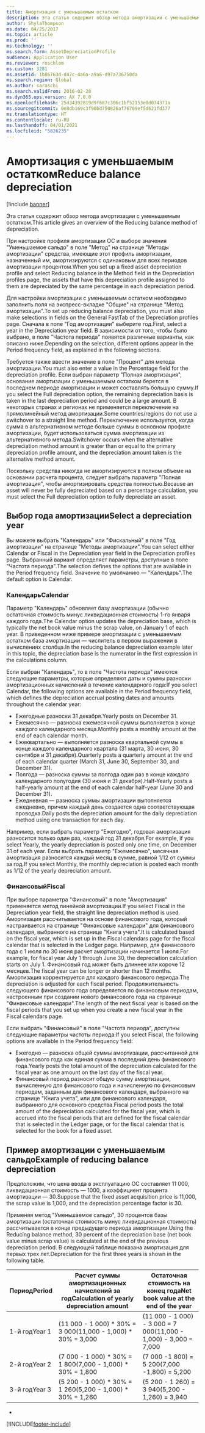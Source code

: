 ```yaml
---
title: Амортизация с уменьшаемым остатком
description: Эта статья содержит обзор метода амортизации с уменьшаемым остатком.
author: ShylaThompson
ms.date: 04/25/2017
ms.topic: article
ms.prod: ''
ms.technology: ''
ms.search.form: AssetDepreciationProfile
audience: Application User
ms.reviewer: roschlom
ms.custom: 3281
ms.assetid: 1b86763d-d47c-4a6a-a9a6-d97a736750da
ms.search.region: Global
ms.author: saraschi
ms.search.validFrom: 2016-02-28
ms.dyn365.ops.version: AX 7.0.0
ms.openlocfilehash: 25d34392819d9f687c306c1bf52153e0d074371a
ms.sourcegitcommit: 0e8db169c3f90bd750826af76709ef5d621fd377
ms.translationtype: HT
ms.contentlocale: ru-RU
ms.lasthandoff: 04/01/2021
ms.locfileid: "5826235"
---
```

# <a name="reduce-balance-depreciation"></a><span data-ttu-id="9c9c1-103">Амортизация с уменьшаемым остатком</span><span class="sxs-lookup"><span data-stu-id="9c9c1-103">Reduce balance depreciation</span></span>

[!include [banner](../includes/banner.md)]

<span data-ttu-id="9c9c1-104">Эта статья содержит обзор метода амортизации с уменьшаемым остатком.</span><span class="sxs-lookup"><span data-stu-id="9c9c1-104">This article gives an overview of the Reducing balance method of depreciation.</span></span>

<span data-ttu-id="9c9c1-105">При настройке профиля амортизации ОС и выборе значения "Уменьшаемое сальдо" в поле "Метод" на странице "Методы амортизации" средства, имеющие этот профиль амортизации, назначенный им, амортизируются с одинаковым для всех периодов амортизации процентом.</span><span class="sxs-lookup"><span data-stu-id="9c9c1-105">When you set up a fixed asset depreciation profile and select Reducing balance in the Method field in the Depreciation profiles page, the assets that have this depreciation profile assigned to them are depreciated by the same percentage in each depreciation period.</span></span>

<span data-ttu-id="9c9c1-106">Для настройки амортизации с уменьшаемым остатком необходимо заполнить поля на экспресс-вкладке "Общие" на странице "Метод амортизации".</span><span class="sxs-lookup"><span data-stu-id="9c9c1-106">To set up reducing balance depreciation, you must also make selections in fields on the General FastTab of the Depreciation profiles page.</span></span> <span data-ttu-id="9c9c1-107">Сначала в поле "Год амортизации" выберите год.</span><span class="sxs-lookup"><span data-stu-id="9c9c1-107">First, select a year in the Depreciation year field.</span></span> <span data-ttu-id="9c9c1-108">В зависимости от того, чтобы было выбрано, в поле "Частота периода" появятся различные варианты, как описано ниже.</span><span class="sxs-lookup"><span data-stu-id="9c9c1-108">Depending on the selection, different options appear in the Period frequency field, as explained in the following sections.</span></span> 

<span data-ttu-id="9c9c1-109">Требуется также ввести значение в поле "Процент" для метода амортизации.</span><span class="sxs-lookup"><span data-stu-id="9c9c1-109">You must also enter a value in the Percentage field for the depreciation profile.</span></span> <span data-ttu-id="9c9c1-110">Если выбран параметр "Полная амортизация", основание амортизации с уменьшаемым остатком берется в последнем периоде амортизации и может составлять большую сумму.</span><span class="sxs-lookup"><span data-stu-id="9c9c1-110">If you select the Full depreciation option, the remaining depreciation basis is taken in the last depreciation period and could be a large amount.</span></span> <span data-ttu-id="9c9c1-111">В некоторых странах и регионах не применяется переключение на прямолинейный метод амортизации.</span><span class="sxs-lookup"><span data-stu-id="9c9c1-111">Some countries/regions do not use a switchover to a straight line method.</span></span> <span data-ttu-id="9c9c1-112">Переключение используется, когда сумма в альтернативном методе больше суммы в основном профиле амортизации, будет использоваться сумма амортизации из альтернативного метода.</span><span class="sxs-lookup"><span data-stu-id="9c9c1-112">Switchover occurs when the alternative depreciation method amount is greater than or equal to the primary depreciation profile amount, and the depreciation amount taken is the alternative method amount.</span></span> 

<span data-ttu-id="9c9c1-113">Поскольку средства никогда не амортизируются в полном объеме на основании расчета процента, следует выбрать параметр "Полная амортизация", чтобы амортизировать средства полностью.</span><span class="sxs-lookup"><span data-stu-id="9c9c1-113">Because an asset will never be fully depreciated based on a percentage calculation, you must select the Full depreciation option to fully depreciate an asset.</span></span>

## <a name="select-a-depreciation-year"></a><span data-ttu-id="9c9c1-114">Выбор года амортизации</span><span class="sxs-lookup"><span data-stu-id="9c9c1-114">Select a depreciation year</span></span>
<span data-ttu-id="9c9c1-115">Вы можете выбрать "Календарь" или "Фискальный" в поле "Год амортизации" на странице "Методы амортизации".</span><span class="sxs-lookup"><span data-stu-id="9c9c1-115">You can select either Calendar or Fiscal in the Depreciation year field in the Depreciation profiles page.</span></span> <span data-ttu-id="9c9c1-116">Выбранный вариант определяет параметры, доступные в поле "Частота периода".</span><span class="sxs-lookup"><span data-stu-id="9c9c1-116">The selection defines the options that are available in the Period frequency field.</span></span> <span data-ttu-id="9c9c1-117">Значение по умолчанию — "Календарь".</span><span class="sxs-lookup"><span data-stu-id="9c9c1-117">The default option is Calendar.</span></span>

### <a name="calendar"></a><span data-ttu-id="9c9c1-118">Календарь</span><span class="sxs-lookup"><span data-stu-id="9c9c1-118">Calendar</span></span>

<span data-ttu-id="9c9c1-119">Параметр "Календарь" обновляет базу амортизации (обычно остаточная стоимость минус ликвидационная стоимость) 1-го января каждого года.</span><span class="sxs-lookup"><span data-stu-id="9c9c1-119">The Calendar option updates the depreciation base, which is typically the net book value minus the scrap value, on January 1 of each year.</span></span> <span data-ttu-id="9c9c1-120">В приведенном ниже примере амортизации с уменьшаемым остатком база амортизации — числитель в первом выражении в вычислениях столбца.</span><span class="sxs-lookup"><span data-stu-id="9c9c1-120">In the reducing balance depreciation example later in this topic, the depreciation base is the numerator in the first expression in the calculations column.</span></span> 

<span data-ttu-id="9c9c1-121">Если выбран "Календарь", то в поле "Частота периода" имеются следующие параметры, которые определяют даты и суммы разноски амортизационных начислений в течение календарного года:</span><span class="sxs-lookup"><span data-stu-id="9c9c1-121">If you select Calendar, the following options are available in the Period frequency field, which defines the depreciation accrual posting dates and amounts throughout the calendar year:</span></span>

-   <span data-ttu-id="9c9c1-122">Ежегодные разноски 31 декабря.</span><span class="sxs-lookup"><span data-stu-id="9c9c1-122">Yearly posts on December 31.</span></span>
-   <span data-ttu-id="9c9c1-123">Ежемесячно — разноска ежемесячной суммы выполняется в конце каждого календарного месяца.</span><span class="sxs-lookup"><span data-stu-id="9c9c1-123">Monthly posts a monthly amount at the end of each calendar month.</span></span>
-   <span data-ttu-id="9c9c1-124">Ежеквартально — выполняется разноска квартальной суммы в конце каждого календарного квартала (31 марта, 30 июня, 30 сентября и 31 декабря).</span><span class="sxs-lookup"><span data-stu-id="9c9c1-124">Quarterly posts a quarterly amount at the end of each calendar quarter (March 31, June 30, September 30, and December 31).</span></span>
-   <span data-ttu-id="9c9c1-125">Полгода — разноска суммы за полгода один раз в конце каждого календарного полугодия (30 июня и 31 декабря).</span><span class="sxs-lookup"><span data-stu-id="9c9c1-125">Half-Yearly posts a half-yearly amount at the end of each calendar half-year (June 30 and December 31).</span></span>
-   <span data-ttu-id="9c9c1-126">Ежедневная — разноска суммы амортизации выполняется ежедневно, причем каждый день создается одна соответствующая проводка.</span><span class="sxs-lookup"><span data-stu-id="9c9c1-126">Daily posts the depreciation amount for the daily depreciation method using one transaction for each day.</span></span>

<span data-ttu-id="9c9c1-127">Например, если выбрать параметр "Ежегодно", годовая амортизация разносится только один раз, каждый год 31 декабря.</span><span class="sxs-lookup"><span data-stu-id="9c9c1-127">For example, if you select Yearly, the yearly depreciation is posted only one time, on December 31 of each year.</span></span> <span data-ttu-id="9c9c1-128">Если выбрать параметр "Ежемесячно", месячная амортизация разносится каждый месяц в сумме, равной 1/12 от суммы за год.</span><span class="sxs-lookup"><span data-stu-id="9c9c1-128">If you select Monthly, the monthly depreciation is posted each month as 1/12 of the yearly depreciation amount.</span></span>

### <a name="fiscal"></a><span data-ttu-id="9c9c1-129">Финансовый</span><span class="sxs-lookup"><span data-stu-id="9c9c1-129">Fiscal</span></span>

<span data-ttu-id="9c9c1-130">При выборе параметра "Финансовый" в поле "Амортизация" применяется метод линейной амортизации.</span><span class="sxs-lookup"><span data-stu-id="9c9c1-130">If you select Fiscal in the Depreciation year field, the straight line depreciation method is used.</span></span> <span data-ttu-id="9c9c1-131">Амортизация рассчитывается на основе финансового года, который настраивается на странице "Финансовые календари" для финансового календаря, выбранного на странице "Книга учета".</span><span class="sxs-lookup"><span data-stu-id="9c9c1-131">It is calculated based on the fiscal year, which is set up in the Fiscal calendars page for the fiscal calendar that is selected in the Ledger page.</span></span> <span data-ttu-id="9c9c1-132">Например, для финансового года с 1 июля по 30 июня расчет амортизации начинается 1 июля.</span><span class="sxs-lookup"><span data-stu-id="9c9c1-132">For example, for fiscal year July 1 through June 30, the depreciation calculation starts on July 1.</span></span> <span data-ttu-id="9c9c1-133">Финансовый год может быть длиннее или короче 12 месяцев.</span><span class="sxs-lookup"><span data-stu-id="9c9c1-133">The fiscal year can be longer or shorter than 12 months.</span></span> <span data-ttu-id="9c9c1-134">Амортизация корректируется для каждого финансового периода.</span><span class="sxs-lookup"><span data-stu-id="9c9c1-134">The depreciation is adjusted for each fiscal period.</span></span> <span data-ttu-id="9c9c1-135">Продолжительность следующего финансового года определяется по финансовым периодам, настроенным при создании нового финансового года на странице "Финансовые календари".</span><span class="sxs-lookup"><span data-stu-id="9c9c1-135">The length of the next fiscal year is based on the fiscal periods that you set up when you create a new fiscal year in the Fiscal calendars page.</span></span>


<span data-ttu-id="9c9c1-136">Если выбрать "Финансовый" в поле "Частота периода", доступны следующие параметры частоты периода:</span><span class="sxs-lookup"><span data-stu-id="9c9c1-136">If you select Fiscal, the following options are available in the Period frequency field:</span></span>

-   <span data-ttu-id="9c9c1-137">Ежегодно — разноска общей суммы амортизации, рассчитанной для финансового года как единая сумма в последний день финансового года.</span><span class="sxs-lookup"><span data-stu-id="9c9c1-137">Yearly posts the total amount of the depreciation calculated for the fiscal year as one amount on the last day of the fiscal year.</span></span>
-   <span data-ttu-id="9c9c1-138">Финансовый период разносит общую сумму амортизации, вычисленную для финансового года и начисленную по финансовым периодам, заданным для финансового календаря, выбранного на странице "Книга учета", или для финансового календаря, выбранного для основного средства.</span><span class="sxs-lookup"><span data-stu-id="9c9c1-138">Fiscal period posts the total amount of the depreciation calculated for the fiscal year, which is accrued into the fiscal periods that are defined for the fiscal calendar that is selected in the Ledger page, or for the fiscal calendar that is selected for the book for a fixed asset.</span></span>

## <a name="example-of-reducing-balance-depreciation"></a><span data-ttu-id="9c9c1-139">Пример амортизации с уменьшаемым сальдо</span><span class="sxs-lookup"><span data-stu-id="9c9c1-139">Example of reducing balance depreciation</span></span>

<span data-ttu-id="9c9c1-140">Предположим, что цена ввода в эксплуатацию ОС составляет 11 000, ликвидационная стоимость — 1000, а коэффициент процента амортизации — 30.</span><span class="sxs-lookup"><span data-stu-id="9c9c1-140">Suppose that the fixed asset acquisition price is 11,000, the scrap value is 1,000, and the depreciation percentage factor is 30.</span></span> 

<span data-ttu-id="9c9c1-141">Применяя метод "Уменьшаемое сальдо", 30 процентов базы амортизации (остаточная стоимость минус ликвидационная стоимость) рассчитывается в конце предыдущего периода амортизации.</span><span class="sxs-lookup"><span data-stu-id="9c9c1-141">Using the Reducing balance method, 30 percent of the depreciation base (net book value minus scrap value) is calculated at the end of the previous depreciation period.</span></span> <span data-ttu-id="9c9c1-142">В следующей таблице показана амортизация для первых трех лет.</span><span class="sxs-lookup"><span data-stu-id="9c9c1-142">Depreciation for the first three years is shown in the following table.</span></span>

| <span data-ttu-id="9c9c1-143">Период</span><span class="sxs-lookup"><span data-stu-id="9c9c1-143">Period</span></span> | <span data-ttu-id="9c9c1-144">Расчет суммы амортизационных начислений за год</span><span class="sxs-lookup"><span data-stu-id="9c9c1-144">Calculation of yearly depreciation amount</span></span> | <span data-ttu-id="9c9c1-145">Остаточная стоимость на конец года</span><span class="sxs-lookup"><span data-stu-id="9c9c1-145">Net book value at the end of the year</span></span> |
|--------|-------------------------------------------|---------------------------------------|
| <span data-ttu-id="9c9c1-146">1-й год</span><span class="sxs-lookup"><span data-stu-id="9c9c1-146">Year 1</span></span> | <span data-ttu-id="9c9c1-147">(11 000 - 1 000) \* 30% = 3 000</span><span class="sxs-lookup"><span data-stu-id="9c9c1-147">(11,000 - 1,000) \* 30% = 3,000</span></span>           | <span data-ttu-id="9c9c1-148">(11 000 - 1 000) - 3 000 = 7 000</span><span class="sxs-lookup"><span data-stu-id="9c9c1-148">(11,000 - 1,000) - 3,000 = 7,000</span></span>      |
| <span data-ttu-id="9c9c1-149">2-й год</span><span class="sxs-lookup"><span data-stu-id="9c9c1-149">Year 2</span></span> | <span data-ttu-id="9c9c1-150">(7 000 - 1 000) \* 30% = 1 800</span><span class="sxs-lookup"><span data-stu-id="9c9c1-150">(7,000 - 1,000) \* 30% = 1,800</span></span>            | <span data-ttu-id="9c9c1-151">(7 000 -1 800) = 5 200</span><span class="sxs-lookup"><span data-stu-id="9c9c1-151">(7,000 -1,800) = 5,200</span></span>                |
| <span data-ttu-id="9c9c1-152">3-й год</span><span class="sxs-lookup"><span data-stu-id="9c9c1-152">Year 3</span></span> | <span data-ttu-id="9c9c1-153">(5 200 - 1 000) \* 30% = 1 260</span><span class="sxs-lookup"><span data-stu-id="9c9c1-153">(5,200 - 1,000) \* 30% = 1,260</span></span>            | <span data-ttu-id="9c9c1-154">(5 200 - 1 260) = 3 940</span><span class="sxs-lookup"><span data-stu-id="9c9c1-154">(5,200 - 1,260) = 3,940</span></span>               |


-







[!INCLUDE[footer-include](../../includes/footer-banner.md)]